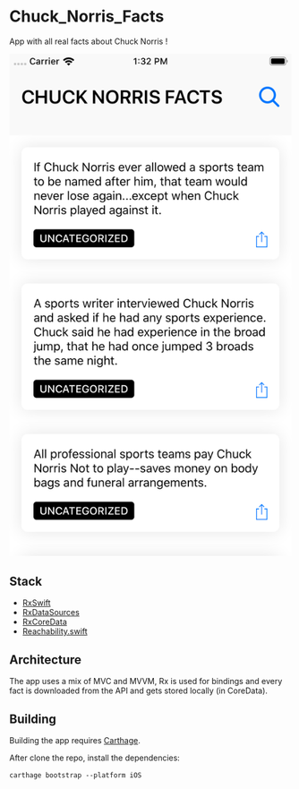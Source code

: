 # Chuck_Norris_Facts
App with all real facts about Chuck Norris !

![search](./Screenshots/1-home2.png)

## Stack

- [RxSwift](https://github.com/ReactiveX/RxSwift)
- [RxDataSources](https://github.com/RxSwiftCommunity/RxDataSources)
- [RxCoreData](RxCoreData)
- [Reachability.swift](https://github.com/ashleymills/Reachability.swift)

## Architecture

The app uses a mix of MVC and MVVM, Rx is used for bindings and every fact is
downloaded from the API and gets stored locally (in CoreData).

## Building

Building the app requires [Carthage](https://github.com/Carthage/Carthage).

After clone the repo, install the dependencies:

```
carthage bootstrap --platform iOS
```
